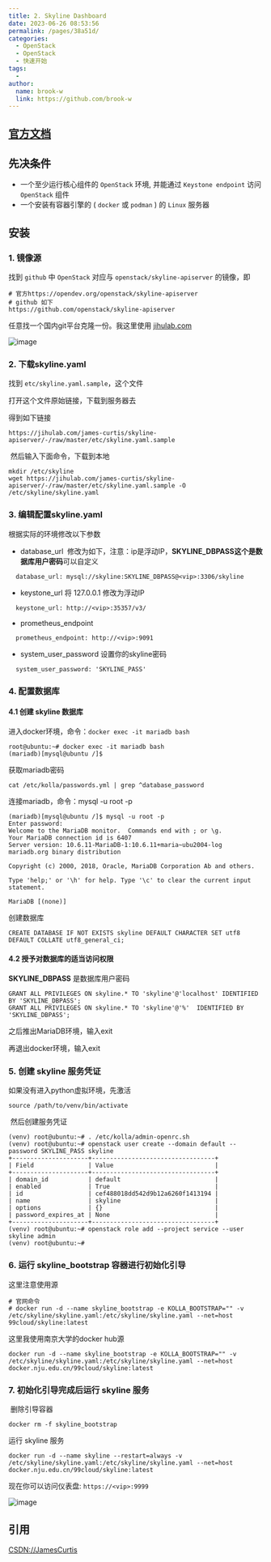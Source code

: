 ```yaml
---
title: 2. Skyline Dashboard
date: 2023-06-26 08:53:56
permalink: /pages/38a51d/
categories:
  - OpenStack
  - OpenStack
  - 快速开始
tags:
  - 
author: 
  name: brook-w
  link: https://github.com/brook-w
---
```



## [官方文档](https://wiki.openstack.org/wiki/Skyline)


## 先决条件 
- 一个至少运行核心组件的 `OpenStack` 环境, 并能通过 `Keystone endpoint` 访问 `OpenStack` 组件
- 一个安装有容器引擎的 ( `docker` 或 `podman` ) 的 `Linux` 服务器

## 安装 

### 1. 镜像源

找到 `github` 中 `OpenStack` 对应与 `openstack/skyline-apiserver` 的镜像，即

```
# 官方https://opendev.org/openstack/skyline-apiserver
# github 如下
https://github.com/openstack/skyline-apiserver
```

任意找一个国内git平台克隆一份。我这里使用 [jihulab.com](jihulab.com)

![image](https://cdn.staticaly.com/gh/brook-w/image-hosting@master/openstack/kolla/image.huovre81d8w.jpg) 

### 2. 下载skyline.yaml

找到 `etc/skyline.yaml.sample`，这个文件

打开这个文件原始链接，下载到服务器去

得到如下链接

```
https://jihulab.com/james-curtis/skyline-apiserver/-/raw/master/etc/skyline.yaml.sample
```

 然后输入下面命令，下载到本地

```
mkdir /etc/skyline
wget https://jihulab.com/james-curtis/skyline-apiserver/-/raw/master/etc/skyline.yaml.sample -O /etc/skyline/skyline.yaml
```

### 3. 编辑配置skyline.yaml

根据实际的环境修改以下参数

- database_url
 修改为如下，注意：ip是浮动IP，**SKYLINE_DBPASS这个是数据库用户密码**可以自定义

```
  database_url: mysql://skyline:SKYLINE_DBPASS@<vip>:3306/skyline
```

- keystone_url
将 127.0.0.1 修改为浮动IP

```
  keystone_url: http://<vip>:35357/v3/
```

- prometheus_endpoint
```
  prometheus_endpoint: http://<vip>:9091
```
- system_user_password
设置你的skyline密码

```
  system_user_password: 'SKYLINE_PASS'
```

### 4. 配置数据库

#### 4.1 创建 skyline 数据库

进入docker环境，命令：`docker exec -it mariadb bash`

```
root@ubuntu:~# docker exec -it mariadb bash
(mariadb)[mysql@ubuntu /]$ 

```

获取mariadb密码

```
cat /etc/kolla/passwords.yml | grep ^database_password
```

连接mariadb，命令：mysql -u root -p

```
(mariadb)[mysql@ubuntu /]$ mysql -u root -p
Enter password: 
Welcome to the MariaDB monitor.  Commands end with ; or \g.
Your MariaDB connection id is 6407
Server version: 10.6.11-MariaDB-1:10.6.11+maria~ubu2004-log mariadb.org binary distribution

Copyright (c) 2000, 2018, Oracle, MariaDB Corporation Ab and others.

Type 'help;' or '\h' for help. Type '\c' to clear the current input statement.

MariaDB [(none)]

```

创建数据库

```
CREATE DATABASE IF NOT EXISTS skyline DEFAULT CHARACTER SET utf8 DEFAULT COLLATE utf8_general_ci;

```

#### 4.2 授予对数据库的适当访问权限

**SKYLINE_DBPASS** 是数据库用户密码

```
GRANT ALL PRIVILEGES ON skyline.* TO 'skyline'@'localhost' IDENTIFIED BY 'SKYLINE_DBPASS';
GRANT ALL PRIVILEGES ON skyline.* TO 'skyline'@'%'  IDENTIFIED BY 'SKYLINE_DBPASS';
```

之后推出MariaDB环境，输入exit

再退出docker环境，输入exit

### 5. 创建 skyline 服务凭证

如果没有进入python虚拟环境，先激活

```
source /path/to/venv/bin/activate
```

 然后创建服务凭证

```
(venv) root@ubuntu:~# . /etc/kolla/admin-openrc.sh
(venv) root@ubuntu:~# openstack user create --domain default --password SKYLINE_PASS skyline
+---------------------+----------------------------------+
| Field               | Value                            |
+---------------------+----------------------------------+
| domain_id           | default                          |
| enabled             | True                             |
| id                  | cef488018dd542d9b12a6260f1413194 |
| name                | skyline                          |
| options             | {}                               |
| password_expires_at | None                             |
+---------------------+----------------------------------+
(venv) root@ubuntu:~# openstack role add --project service --user skyline admin
(venv) root@ubuntu:~# 
```

### 6. 运行 skyline_bootstrap 容器进行初始化引导

这里注意使用源

```
# 官网命令
# docker run -d --name skyline_bootstrap -e KOLLA_BOOTSTRAP="" -v /etc/skyline/skyline.yaml:/etc/skyline/skyline.yaml --net=host 99cloud/skyline:latest
```

这里我使用南京大学的docker hub源

```
docker run -d --name skyline_bootstrap -e KOLLA_BOOTSTRAP="" -v /etc/skyline/skyline.yaml:/etc/skyline/skyline.yaml --net=host docker.nju.edu.cn/99cloud/skyline:latest
```

### 7. 初始化引导完成后运行 skyline 服务

 删除引导容器

```
docker rm -f skyline_bootstrap
```

运行 skyline 服务

```
docker run -d --name skyline --restart=always -v /etc/skyline/skyline.yaml:/etc/skyline/skyline.yaml --net=host docker.nju.edu.cn/99cloud/skyline:latest
```

现在你可以访问仪表盘: `https://<vip>:9999`

![image](https://cdn.staticaly.com/gh/brook-w/image-hosting@master/openstack/kolla/image.1978dn9btdeo.jpg)


## 引用

[CSDN://JamesCurtis](https://blog.csdn.net/qq_35485875/article/details/128874328)